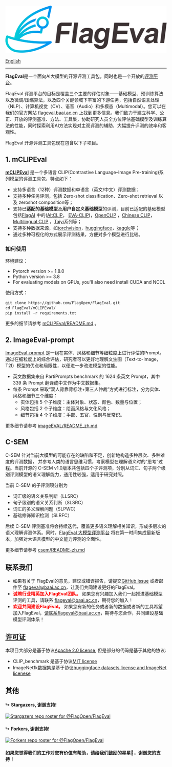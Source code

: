 ![FlagEval](logo.png)

[English](README.md)

--------------------------------------------------------------------------------

**FlagEval**是一个面向AI大模型的开源评测工具包，同时也是一个开放的[评测平台](https://flageval.baai.ac.cn/#/home)。

FlagEval 评测平台的目标是覆盖三个主要的评估对象——基础模型、预训练算法以及微调/压缩算法，以及四个关键领域下丰富的下游任务，包括自然语言处理（NLP）、计算机视觉（CV）、语音（Audio）和多模态（Multimodal）。您可以在我们的官方网站 [flageval.baai.ac.cn](https://flageval.baai.ac.cn/#/home) 上找到更多信息。我们致力于建立科学、公正、开放的评测基准、方法、工具集，协助研究人员全方位评估基础模型及训练算法的性能，同时探索利用AI方法实现对主观评测的辅助，大幅提升评测的效率和客观性。

FlagEval 开源评测工具包现在包含以下子项目。

## 1. mCLIPEval

[**mCLIPEval**](https://github.com/FlagOpen/FlagEval/tree/master/mCLIPEval) 是一个多语言 CLIP(Contrastive Language–Image Pre-training)系列模型的评测工具包，特点如下：

* 支持多语言（12种）评测数据和单语言（英文/中文）评测数据；
* 支持多种任务评测，包括 Zero-shot classification、Zero-shot retrieval 以及 zeroshot composition等；
* 支持已**适配的基础模型**及**用户自定义基础模型**的评测，目前已适配的基础模型包括[FlagAI](https://github.com/FlagAI-Open/FlagAI) 中的([AltCLIP](https://github.com/FlagAI-Open/FlagAI/tree/master/examples/AltCLIP)， [EVA-CLIP](https://github.com/FlagAI-Open/FlagAI/tree/master/examples/EVA_CLIP))，[OpenCLIP](https://github.com/mlfoundations/open_clip) ，[Chinese CLIP](https://github.com/OFA-Sys/Chinese-CLIP)，[Multilingual CLIP](https://github.com/FreddeFrallan/Multilingual-CLIP) ，[Taiyi](https://fengshenbang-doc.readthedocs.io/zh/latest/docs/%E5%A4%AA%E4%B9%99%E7%B3%BB%E5%88%97/index.html)系列等；
* 支持多种数据来源，如[torchvision](https://pytorch.org/vision/stable/datasets.html)，[huggingface](https://huggingface.co/datasets)，[kaggle](https://www.kaggle.com/datasets)等；
* 通过多种可视化的方式展示评测结果，方便对多个模型进行比较。

### 如何使用

环境建议： 

* Pytorch version >= 1.8.0
* Python version >= 3.8
* For evaluating models on GPUs, you'll also need install CUDA and NCCL

使用方式：

```shell
git clone https://github.com/FlagOpen/FlagEval.git
cd FlagEval/mCLIPEval/
pip install -r requirements.txt
```
更多的细节请参考 [mCLIPEval/README.md](https://github.com/FlagOpen/FlagEval/tree/master/mCLIPEval/README.md) 。


## 2. ImageEval-prompt

[ImageEval-prompt](https://github.com/FlagOpen/FlagEval/tree/master/imageEval) 是一组在实体、风格和细节等细粒度上进行评估的Prompt。通过在细粒度上的综合评估，研究者可以更好地理解文生图（Text-to-Image，T2I）模型的优点和局限性，以便进一步改进模型的性能。

* 英文数据集来自 PartiPrompts benchmark 的 1624 条英文 Prompt，其中 339 条 Prompt 翻译成中文作为中文数据集。
* 每条 Prompt 采取“双人背靠背标注+第三人仲裁”方式进行标注，分为实体、风格和细节三个维度：
    * 实体包括 5 个子维度：主体对象、状态、颜色、数量与位置；
    * 风格包括 2 个子维度：绘画风格与文化风格；
    * 细节包括 4 个子维度：手部、五官、性别与反常识。

更多细节请参考 [imageEVAL/README_zh.md](https://github.com/FlagOpen/FlagEval/blob/master/imageEval/README_zh.md) 

## C-SEM

C-SEM 针对当前大模型的可能存在的缺陷和不足，创新地构造多种层次、多种难度的评测数据， 并参考人类的语言思维习惯，考察模型在理解语义时的“思考”过程。当前开源的 C-SEM v1.0版本共包括四个子评测项，分别从词汇、句子两个级别评测模型的语义理解能力，通用性较强，适用于研究对照。

当前 C-SEM 的子评测项分别为

* 词汇级的语义关系判断（LLSRC）
* 句子级别的语义关系判断（SLSRC）
* 词汇的多义理解问题（SLPWC）
* 基础修饰知识检测（SLRFC）

后续 C-SEM 评测基准将会持续迭代，覆盖更多语义理解相关知识，形成多层次的语义理解评测体系。同时，[FlagEval 大模型评测平台](https://flageval.baai.ac.cn/#/trending) 将在第一时间集成最新版本，加强对大语言模型的中文能力评测的全面性。

更多细节请参考 [csem/README-zh.md](https://github.com/FlagOpen/FlagEval/blob/master/csem/README-zh.md) 


## 联系我们

* 如果有关于 FlagEval的意见，建议或错误报告，请提交[GitHub Issue](https://github.com/FlagOpen/FlagEval/issues) 或者邮件至 flageval@baai.ac.cn，让我们共同建设更好的FlagEval。
* <font color="Red">**诚聘行业精英加入FlagEval团队。** </font>如果您有兴趣加入我们一起推进基础模型评测的工具，请联系 flageval@baai.ac.cn，期待您的加入！
* <font color="Red">**欢迎共同建设FlagEval。** </font>如果您有新的任务或者新的数据或者新的工具希望加入FlagEval，请联系flageval@baai.ac.cn，期待与您合作，共同建设基础模型评测体系！


## [许可证](/LICENSE)
本项目大部分是基于协议[Apache 2.0 license](LICENSE), 但是部分的代码是基于其他的协议:

* CLIP_benchmark 是基于协议[MIT license](https://github.com/LAION-AI/CLIP_benchmark/blob/main/LICENSE)
* ImageNet1k数据集是基于协议[huggingface datasets license and ImageNet licenese](https://huggingface.co/datasets/imagenet-1k/blob/main/README.md#licensing-information)


## 其他
#### &#8627; Stargazers, 谢谢支持!
[![Stargazers repo roster for @FlagOpen/FlagEval](https://reporoster.com/stars/FlagOpen/FlagEval)](https://github.com/FlagOpen/FlagEval/stargazers)

#### &#8627; Forkers, 谢谢支持!
[![Forkers repo roster for @FlagOpen/FlagEval](https://reporoster.com/forks/FlagOpen/FlagEval)](https://github.com/FlagOpen/FlagEval/network/members)

#### 如果您觉得我们的工作对您有价值有帮助，请给我们鼓励的**星星🌟**，谢谢您的支持！
